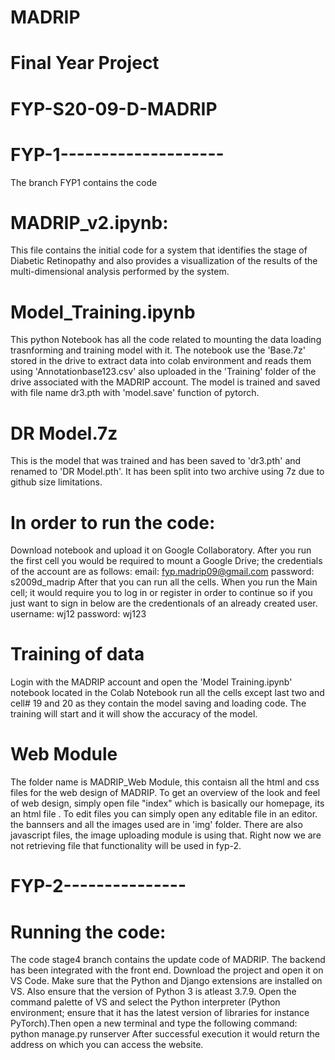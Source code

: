 # MADRIP
# Final Year Project
# FYP-S20-09-D-MADRIP

# FYP-1--------------------
The branch FYP1 contains the code

# MADRIP_v2.ipynb: 
This file contains the initial code for a system that identifies the stage of Diabetic Retinopathy and also provides a visuallization of the results of the multi-dimensional analysis performed by the system.

# Model_Training.ipynb
This python Notebook has all the code related to mounting the data loading trasnforming and training model with it. The notebook use the 'Base.7z' stored in the drive to extract data into colab environment and reads them using 'Annotationbase123.csv' also uploaded in the 'Training' folder of the drive associated with the MADRIP account. The model is trained and saved with file name dr3.pth with 'model.save' function of pytorch.

# DR Model.7z
This is the model that was trained and has been saved to 'dr3.pth' and renamed to 'DR Model.pth'. It has been split into two archive using 7z due to github size limitations.


# In order to run the code:
Download notebook and upload it on Google Collaboratory. After you run the first cell you would be required to mount a Google Drive; the credentials of the account are as follows:
email: fyp.madrip09@gmail.com
password: s2009d_madrip
After that you can run all the cells. When you run the Main cell; it would require you to log in or register in order to continue so if you just want to sign in below are the credentionals of an already created user.
username: wj12
password: wj123

# Training of data
Login with the MADRIP account and open the 'Model Training.ipynb' notebook located in the Colab Notebook run all the cells except last two and cell# 19 and 20 as they contain the model saving and loading code. The training will start and it will show the accuracy of the model.

# Web Module
The folder name is MADRIP_Web Module, this contaisn all the html and css files for the web design of MADRIP. To get an overview of the look and feel of web design, simply open file "index" which is basically our homepage, its an html file . To edit files you can simply open any editable file in an editor. the bannsers and all the images used are in 'img' folder.
There are also javascript files, the image uploading module is using that. Right now we are not retrieving file that functionality will be used in fyp-2.

# FYP-2---------------

# Running the code:
The code stage4 branch contains the update code of MADRIP. The backend has been integrated with the front end.
Download the project and open it on VS Code. Make sure that the Python and Django extensions are installed on VS. Also ensure that the version of Python 3 is atleast 3.7.9. Open the command palette of VS and select the Python interpreter (Python environment; ensure that it has the latest version of libraries for instance PyTorch).Then open a new terminal and type the following command:
python manage.py runserver
After successful execution it would return the address on which you can access the website. 



